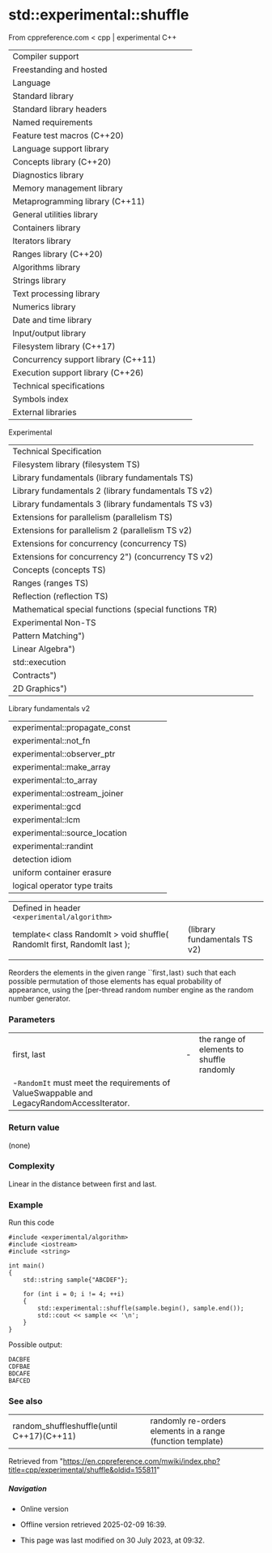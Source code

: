 # std::experimental::shuffle

From cppreference.com
< cpp‎ | experimental
C++

|  |  |  |  |  |
| --- | --- | --- | --- | --- |
| Compiler support | | | | |
| Freestanding and hosted | | | | |
| Language | | | | |
| Standard library | | | | |
| Standard library headers | | | | |
| Named requirements | | | | |
| Feature test macros (C++20) | | | | |
| Language support library | | | | |
| Concepts library (C++20) | | | | |
| Diagnostics library | | | | |
| Memory management library | | | | |
| Metaprogramming library (C++11) | | | | |
| General utilities library | | | | |
| Containers library | | | | |
| Iterators library | | | | |
| Ranges library (C++20) | | | | |
| Algorithms library | | | | |
| Strings library | | | | |
| Text processing library | | | | |
| Numerics library | | | | |
| Date and time library | | | | |
| Input/output library | | | | |
| Filesystem library (C++17) | | | | |
| Concurrency support library (C++11) | | | | |
| Execution support library (C++26) | | | | |
| Technical specifications | | | | |
| Symbols index | | | | |
| External libraries | | | | |

Experimental

|  |  |  |  |  |
| --- | --- | --- | --- | --- |
| Technical Specification | | | | |
| Filesystem library (filesystem TS) | | | | |
| Library fundamentals (library fundamentals TS) | | | | |
| Library fundamentals 2 (library fundamentals TS v2) | | | | |
| Library fundamentals 3 (library fundamentals TS v3) | | | | |
| Extensions for parallelism (parallelism TS) | | | | |
| Extensions for parallelism 2 (parallelism TS v2) | | | | |
| Extensions for concurrency (concurrency TS) | | | | |
| Extensions for concurrency 2") (concurrency TS v2) | | | | |
| Concepts (concepts TS) | | | | |
| Ranges (ranges TS) | | | | |
| Reflection (reflection TS) | | | | |
| Mathematical special functions (special functions TR) | | | | |
| Experimental Non-TS | | | | |
| Pattern Matching") | | | | |
| Linear Algebra") | | | | |
| std::execution | | | | |
| Contracts") | | | | |
| 2D Graphics") | | | | |

Library fundamentals v2

|  |  |  |  |  |
| --- | --- | --- | --- | --- |
| experimental::propagate_const | | | | |
| experimental::not_fn | | | | |
| experimental::observer_ptr | | | | |
| experimental::make_array | | | | |
| experimental::to_array | | | | |
| experimental::ostream_joiner | | | | |
| experimental::gcd | | | | |
| experimental::lcm | | | | |
| experimental::source_location | | | | |
| experimental::randint | | | | |
| detection idiom | | | | |
| uniform container erasure | | | | |
| logical operator type traits | | | | |

|  |  |  |
| --- | --- | --- |
| Defined in header `<experimental/algorithm>` |  |  |
| template< class RandomIt >  void shuffle( RandomIt first, RandomIt last ); |  | (library fundamentals TS v2) |
|  |  |  |

Reorders the elements in the given range ``first`,`last`)` such that each possible permutation of those elements has equal probability of appearance, using the [per-thread random number engine as the random number generator.

### Parameters

|  |  |  |
| --- | --- | --- |
| first, last | - | the range of elements to shuffle randomly |
| -`RandomIt` must meet the requirements of ValueSwappable and LegacyRandomAccessIterator. | | |

### Return value

(none)

### Complexity

Linear in the distance between first and last.

### Example

Run this code

```
#include <experimental/algorithm>
#include <iostream>
#include <string>
 
int main()
{
    std::string sample{"ABCDEF"};
 
    for (int i = 0; i != 4; ++i)
    {
        std::experimental::shuffle(sample.begin(), sample.end());
        std::cout << sample << '\n';
    }
}

```

Possible output:

```
DACBFE
CDFBAE
BDCAFE
BAFCED

```

### See also

|  |  |
| --- | --- |
| random_shuffleshuffle(until C++17)(C++11) | randomly re-orders elements in a range   (function template) |

Retrieved from "<https://en.cppreference.com/mwiki/index.php?title=cpp/experimental/shuffle&oldid=155811>"

##### Navigation

- Online version
- Offline version retrieved 2025-02-09 16:39.

- This page was last modified on 30 July 2023, at 09:32.